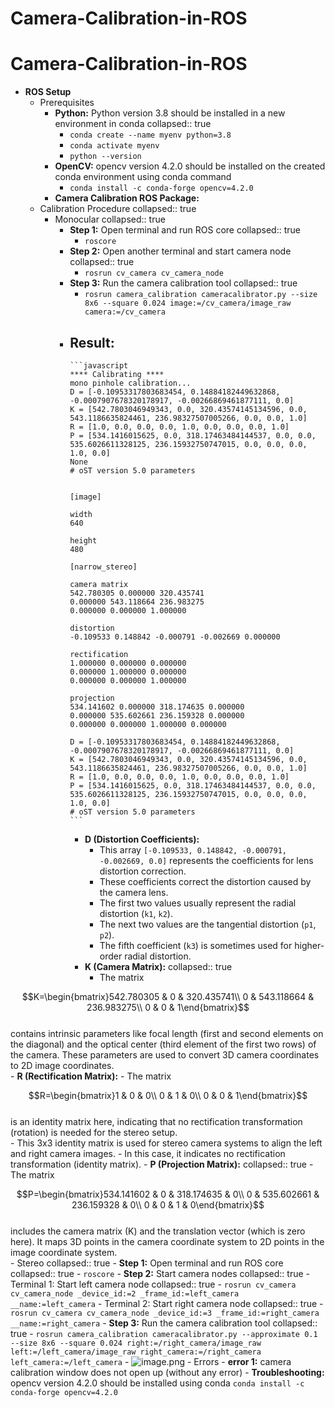 # Camera-Calibration-in-ROS
# Camera-Calibration-in-ROS
- **ROS Setup**
	- Prerequisites
		- **Python:** Python version 3.8 should be installed in a new environment in conda
		  collapsed:: true
			- `conda create --name myenv python=3.8`
			- `conda activate myenv`
			- `python --version`
		- **OpenCV:** opencv version 4.2.0 should be installed on the created conda environment using conda command
			- `conda install -c conda-forge opencv=4.2.0`
		- **Camera Calibration ROS Package:**
	- Calibration Procedure
	  collapsed:: true
		- Monocular
		  collapsed:: true
			- **Step 1:** Open terminal and run ROS core
			  collapsed:: true
				- `roscore`
			- **Step 2:** Open another terminal and start camera node
			  collapsed:: true
				- `rosrun cv_camera cv_camera_node`
			- **Step 3:** Run the camera calibration tool
			  collapsed:: true
				- `rosrun camera_calibration cameracalibrator.py --size 8x6 --square 0.024 image:=/cv_camera/image_raw camera:=/cv_camera`
			- **Result:**
				-
				  ```javascript
				  **** Calibrating ****
				  mono pinhole calibration...
				  D = [-0.10953317803683454, 0.14884182449632868, -0.0007907678320178917, -0.00266869461877111, 0.0]
				  K = [542.7803046949343, 0.0, 320.43574145134596, 0.0, 543.1186635824461, 236.98327507005266, 0.0, 0.0, 1.0]
				  R = [1.0, 0.0, 0.0, 0.0, 1.0, 0.0, 0.0, 0.0, 1.0]
				  P = [534.1416015625, 0.0, 318.17463484144537, 0.0, 0.0, 535.6026611328125, 236.15932750747015, 0.0, 0.0, 0.0, 1.0, 0.0]
				  None
				  # oST version 5.0 parameters
				  
				  
				  [image]
				  
				  width
				  640
				  
				  height
				  480
				  
				  [narrow_stereo]
				  
				  camera matrix
				  542.780305 0.000000 320.435741
				  0.000000 543.118664 236.983275
				  0.000000 0.000000 1.000000
				  
				  distortion
				  -0.109533 0.148842 -0.000791 -0.002669 0.000000
				  
				  rectification
				  1.000000 0.000000 0.000000
				  0.000000 1.000000 0.000000
				  0.000000 0.000000 1.000000
				  
				  projection
				  534.141602 0.000000 318.174635 0.000000
				  0.000000 535.602661 236.159328 0.000000
				  0.000000 0.000000 1.000000 0.000000
				  
				  D = [-0.10953317803683454, 0.14884182449632868, -0.0007907678320178917, -0.00266869461877111, 0.0]
				  K = [542.7803046949343, 0.0, 320.43574145134596, 0.0, 543.1186635824461, 236.98327507005266, 0.0, 0.0, 1.0]
				  R = [1.0, 0.0, 0.0, 0.0, 1.0, 0.0, 0.0, 0.0, 1.0]
				  P = [534.1416015625, 0.0, 318.17463484144537, 0.0, 0.0, 535.6026611328125, 236.15932750747015, 0.0, 0.0, 0.0, 1.0, 0.0]
				  # oST version 5.0 parameters
				  ```
				- **D (Distortion Coefficients):**
					- This array `[-0.109533, 0.148842, -0.000791, -0.002669, 0.0]` represents the coefficients for lens distortion correction.
					- These coefficients correct the distortion caused by the camera lens.
					- The first two values usually represent the radial distortion (`k1`, `k2`).
					- The next two values are the tangential distortion (`p1`, `p2`).
					- The fifth coefficient (`k3`) is sometimes used for higher-order radial distortion.
				- **K (Camera Matrix):**
				  collapsed:: true
					- The matrix
					    
$$K=\begin{bmatrix}542.780305 & 0 & 320.435741\\ 0 & 543.118664 & 236.983275\\ 0 & 0 & 1\end{bmatrix}$$ 					    
					  contains intrinsic parameters like focal length (first and second elements on the diagonal) and the optical center (third element of the first two rows) of the camera. These parameters are used to convert 3D camera coordinates to 2D image coordinates.  
				- **R (Rectification Matrix):**
					- The matrix
					    
$$R=\begin{bmatrix}1 & 0 & 0\\ 0 & 1 & 0\\ 0 & 0 & 1\end{bmatrix}$$ 					    
					  is an identity matrix here, indicating that no rectification transformation (rotation) is needed for the stereo setup.  
					- This 3x3 identity matrix is used for stereo camera systems to align the left and right camera images.
					- In this case, it indicates no rectification transformation (identity matrix).
				- **P (Projection Matrix):**
				  collapsed:: true
					- The matrix
					    
$$P=\begin{bmatrix}534.141602 & 0 & 318.174635 & 0\\ 0 & 535.602661 & 236.159328 & 0\\ 0 & 0 & 1 & 0\end{bmatrix}$$ 					    
					  includes the camera matrix (K) and the translation vector (which is zero here). It maps 3D points in the camera coordinate system to 2D points in the image coordinate system.  
		- Stereo
		  collapsed:: true
			- **Step 1:** Open terminal and run ROS core
			  collapsed:: true
				- `roscore`
			- **Step 2:** Start camera nodes
			  collapsed:: true
				- Terminal 1: Start left camera node
				  collapsed:: true
					- `rosrun cv_camera cv_camera_node _device_id:=2 _frame_id:=left_camera __name:=left_camera`
				- Terminal 2: Start right camera node
				  collapsed:: true
					- `rosrun cv_camera cv_camera_node _device_id:=3 _frame_id:=right_camera __name:=right_camera`
			- **Step 3:** Run the camera calibration tool
			  collapsed:: true
				- `rosrun camera_calibration cameracalibrator.py --approximate 0.1 --size 8x6 --square 0.024 right:=/right_camera/image_raw left:=/left_camera/image_raw right_camera:=/right_camera left_camera:=/left_camera`
			- ![image.png](../assets/image_1716122106086_0.png)
	- Errors
		- **error 1:** camera calibration window does not open up (without any error)
			- **Troubleshooting:** opencv version 4.2.0 should be installed using conda
			  `conda install -c conda-forge opencv=4.2.0`


